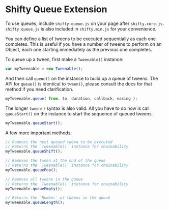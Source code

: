 Shifty Queue Extension
===

To use queues, include `shifty.queue.js` on your page after `shifty.core.js`.  `shifty.queue.js` is also included in `shifty.min.js` for your convenience.

You can define a list of tweens to be executed sequentially as each one completes.  This is useful if you have a number of tweens to perform on an Object, each one starting immediately as the previous one completes.

To queue up a tween, first make a `Tweenable()` instance:

````javascript
var myTweenable = new Tweenable();
````

And then call `queue()` on the instance to build up a queue of tweens.  The API for `queue()` is identical to `tween()`, please consult the docs for that method if you need clarification.

````javascript
myTweenable.queue( from, to, duration, callback, easing );
````

The longer `tween()` syntax is also valid.  All you have to do now is call `queueStart()` on the instance to start the sequence of queued tweens.

````javascript
myTweenable.queueStart();
````

A few more important methods:

````javascript
// Removes the next queued tween to be executed
// Returns the `Tweenable()` instance for chainability
myTweenable.queueShift();
````

````javascript
// Removes the tween at the end of the queue
// Returns the `Tweenable()` instance for chainability
myTweenable.queuePop();
````

````javascript
// Removes all tweens in the queue
// Returns the `Tweenable()` instance for chainability
myTweenable.queueEmpty();
````

````javascript
// Returns the `Number` of tweens in the queue
myTweenable.queueLength();
````
